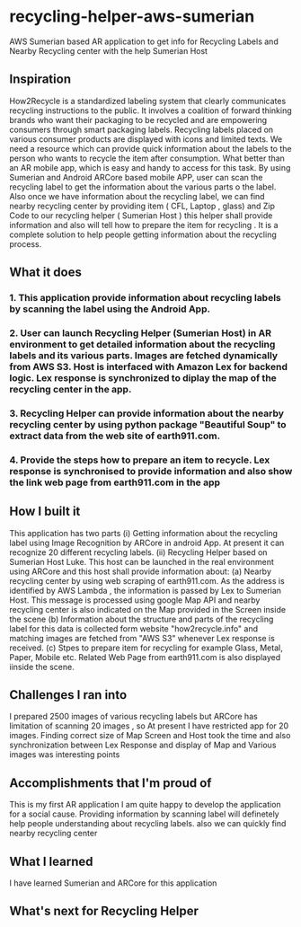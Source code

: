 # recycling-helper-aws-sumerian
AWS Sumerian based AR application to get info for Recycling Labels and Nearby Recycling center with the help Sumerian Host
## Inspiration
How2Recycle is a standardized labeling system that clearly communicates recycling instructions to the public. It involves a coalition of forward thinking brands who want their packaging to be recycled and are empowering consumers through smart packaging labels. 
Recycling labels placed on various consumer products are displayed with icons and limited texts. We need a resource which can provide quick information about the labels to the person who wants to recycle the item after consumption. What better than an AR mobile app, which is easy and handy to access for this task. By using Sumerian and Android ARCore based mobile APP, user can scan the recycling label to get the information about the various parts o the label. 
Also once we have information about the recycling label, we can find nearby recycling center by providing item ( CFL, Laptop , glass) and Zip Code  to our recycling helper  ( Sumerian Host ) this helper shall provide information and also will tell how to prepare the item for recycling . 
It is a complete solution to help people getting information about the recycling process. 

## What it does
### 1. This application provide information about recycling labels by scanning the label using the Android App.
### 2. User can launch  Recycling Helper (Sumerian Host) in AR environment to get  detailed information about the recycling labels and its various parts. Images are fetched dynamically from AWS S3. Host is interfaced with Amazon Lex for backend logic. Lex response is synchronized to diplay the map of the recycling center in the app.
### 3. Recycling Helper can provide information about the nearby recycling center by using python package "Beautiful Soup" to extract data from the web site of earth911.com.
### 4. Provide the steps how to prepare an item to recycle. Lex response is synchronised to provide information and also show the link web page from earth911.com in the app

## How I built it
This application has two parts 
(i) Getting information about the recycling label using Image Recognition by ARCore in android App. At present it can recognize 20 different recycling labels. 
(ii) Recycling Helper based on Sumerian Host Luke. This host can be launched in the real environment using ARCore and this host shall provide information about:
(a) Nearby recycling center by using web scraping of earth911.com. As the address is identified by AWS Lambda , the information is passed by Lex to Sumerian Host. This message is processed using google Map API and nearby recycling center is also indicated on the Map provided in the Screen inside the scene
(b) Information about the structure and parts of the recycling label for this data is collected form website "how2recycle.info" and matching images are fetched from "AWS S3" whenever Lex response is received.
(c) Stpes to   prepare item for recycling for example Glass, Metal, Paper, Mobile etc.  Related Web Page from earth911.com is also displayed iinside the scene. 


## Challenges I ran into
I prepared 2500 images of various recycling labels but ARCore has limitation of scanning 20 images , so At present I have restricted app for 20 images. Finding correct size of Map Screen and Host  took the time and also synchronization between Lex Response and display of Map and Various images was interesting points

## Accomplishments that I'm proud of
This is my first AR application I am quite happy to develop the application for a social cause. Providing information by scanning label will definetely help people understanding about recycling labels. also we can quickly find nearby recycling center

## What I learned
I have learned Sumerian and ARCore for this application

## What's next for Recycling Helper

